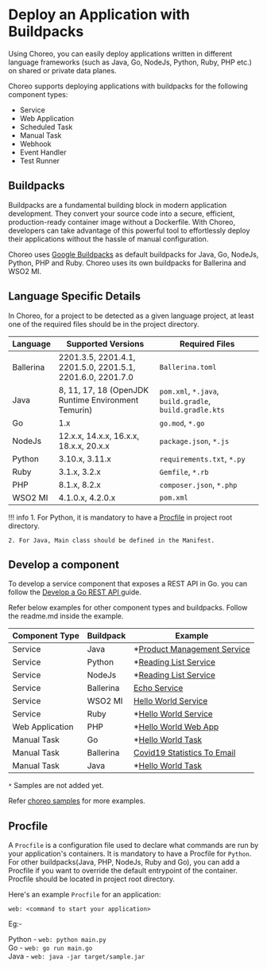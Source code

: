 # Deploy an Application with Buildpacks

Using Choreo, you can easily deploy applications written in different language frameworks (such as Java, Go, NodeJs, Python, Ruby, PHP etc.) on shared or private data planes.

Choreo supports deploying applications with buildpacks for the following component types:

- Service
- Web Application
- Scheduled Task
- Manual Task
- Webhook
- Event Handler
- Test Runner

## Buildpacks
Buildpacks are a fundamental building block in modern application development. They convert your source code into a secure, efficient, production-ready container image without a Dockerfile. With Choreo, developers can take advantage of this powerful tool to effortlessly deploy their applications without the hassle of manual configuration.

Choreo uses [Google Buildpacks](https://cloud.google.com/docs/buildpacks/overview) as default buildpacks for Java, Go, NodeJs, Python, PHP and Ruby. Choreo uses its own buildpacks for Ballerina and WSO2 MI.

## Language Specific Details

In Choreo, for a project to be detected as a given language project, at least one of the required files should be in the project directory.

| Language | Supported Versions    | Required Files             |
|----------|-----------------------|----------------------------|
| Ballerina | 2201.3.5, 2201.4.1, 2201.5.0, 2201.5.1, 2201.6.0, 2201.7.0 | `Ballerina.toml`|
| Java     | 8, 11, 17, 18 (OpenJDK Runtime Environment Temurin) | `pom.xml`, `*.java`, `build.gradle`, `build.gradle.kts` |
| Go       | 1.x | `go.mod`, `*.go` |
| NodeJs   | 12.x.x, 14.x.x, 16.x.x, 18.x.x, 20.x.x | `package.json`, `*.js` |
| Python   | 3.10.x, 3.11.x | `requirements.txt`, `*.py` |
| Ruby     | 3.1.x, 3.2.x | `Gemfile`, `*.rb` |
| PHP      | 8.1.x, 8.2.x | `composer.json`, `*.php` |
| WSO2 MI | 4.1.0.x, 4.2.0.x |`pom.xml`|

!!! info
    1. For Python, it is mandatory to have a [Procfile](#procfile) in project root directory.

    2. For Java, Main class should be defined in the Manifest.


## Develop a component

To develop a service component that exposes a REST API in Go. you can follow the [Develop a Go REST API ](develop-a-go-rest-api.md) guide.

Refer below examples for other component types and buildpacks. Follow the readme.md inside the example.

| Component Type | Buildpack   | Example            |
|----------------|-------------|--------------------|
| Service        |  Java | *[Product Management Service](https://github.com/wso2/choreo-samples)|
| Service| Python | *[Reading List Service](https://github.com/wso2/choreo-samples)|
| Service| NodeJs | *[Reading List Service](https://github.com/wso2/choreo-samples)|
| Service| Ballerina | [Echo Service](https://github.com/wso2/choreo-samples/tree/main/echo-service)|
| Service | WSO2 MI | [Hello World Service](https://github.com/wso2/choreo-samples/tree/main/hello-world-mi)|
| Service | Ruby | *[Hello World Service](https://github.com/wso2/choreo-samples)|
| Web Application | PHP | *[Hello World Web App](https://github.com/wso2/choreo-samples)|
| Manual Task | Go | *[Hello World Task](https://github.com/wso2/choreo-samples)|
| Manual Task | Ballerina | [Covid19 Statistics To Email](https://github.com/wso2/choreo-samples/tree/main//covid19-statistics-to-email)|
| Manual Task | Java | *[Hello World Task](https://github.com/wso2/choreo-samples)|

`*` Samples are not added yet.

Refer [choreo samples](https://github.com/wso2/choreo-samples) for more examples.

## Procfile

A `Procfile` is a configuration file used to declare what commands are run by your application's containers. It is mandatory to have a Procfile for `Python`. For other buildpacks(Java, PHP, NodeJs, Ruby and Go), you can add a Procfile if you want to override the default entrypoint of the container. Procfile should be located in project root directory.

Here's an example `Procfile` for an application:

```
web: <command to start your application>
```

Eg:-

Python - `web: python main.py` <br>
Go - `web: go run main.go` <br>
Java - `web: java -jar target/sample.jar` <br>
